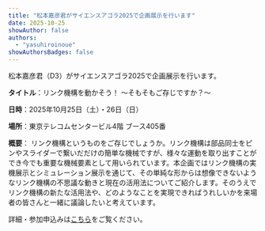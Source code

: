 ```yaml
---
title: "松本嘉彦君がサイエンスアゴラ2025で企画展示を行います"
date: 2025-10-25
showAuthor: false
authors:
  - "yasuhiroinoue"
showAuthorsBadges: false
---
```


松本嘉彦君（D3）がサイエンスアゴラ2025で企画展示を行います。

**タイトル**：リンク機構を動かそう！ ～そもそもご存じですか？～

**日時**：2025年10月25日（土）・26日（日）

**場所**：東京テレコムセンタービル4階 ブース405番

**概要**：
リンク機構というものをご存じでしょうか。リンク機構は部品同士をピンやスライダーで繋いだだけの簡単な機械ですが、様々な運動を取り出すことができ今でも重要な機械要素として用いられています。本企画ではリンク機構の実機展示とシミュレーション展示を通じて、その単純な形からは想像できないようなリンク機構の不思議な動きと現在の活用法についてご紹介します。そのうえでリンク機構の新たな活用法や、どのようなことを実現できればうれしいかを来場者の皆さんと一緒に議論したいと考えています。

詳細・参加申込みは[こちら](https://peatix.com/event/4536321/)をご覧ください。